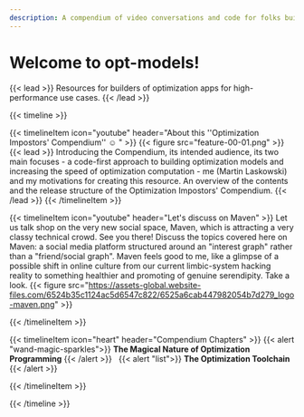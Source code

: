 ```yaml
---
description: A compendium of video conversations and code for folks building large-scale optimization models and integrating these into real-time applications in the wild.
---
```


# Welcome to opt-models!

{{< lead >}} Resources for builders of optimization apps for high-performance use cases. {{< /lead >}}

{{< timeline >}}

{{< timelineItem icon="youtube" header="About this ''Optimization Impostors' Compendium'' ☺ " >}}
{{< figure src="feature-00-01.png" >}}
{{< lead >}}
Introducing the Compendium, its intended audience, its two main focuses - a code-first approach to building optimization models and increasing the speed of optimization computation - me (Martin Laskowski) and my motivations for creating this resource. An overview of the contents and the release structure of the Optimization Impostors' Compendium.
{{< /lead >}}
{{< /timelineItem >}}

{{< timelineItem icon="youtube" header="Let's discuss on Maven" >}}
Let us talk shop on the very new social space, Maven, which is attracting a very classy technical crowd. See you there! Discuss the topics covered here on Maven: a social media platform structured around an "interest graph" rather than a "friend/social graph". Maven feels good to me, like a glimpse of a possible shift in online culture from our current limbic-system hacking reality to something healthier and promoting of genuine serendipity. Take a look.
{{< figure src="https://assets-global.website-files.com/6524b35c1124ac5d6547c822/6525a6cab447982054b7d279_logo-maven.png" >}}

{{< /timelineItem >}}

{{< timelineItem icon="heart" header="Compendium Chapters" >}}
{{< alert "wand-magic-sparkles">}} **The Magical Nature of Optimization Programming** {{< /alert >}}
&nbsp;
{{< alert "list">}} **The Optimization Toolchain** {{< /alert >}}

{{< /timelineItem >}}

{{< /timeline >}}
